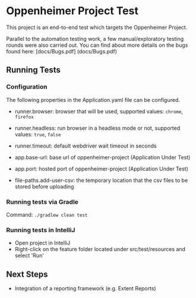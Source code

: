 # Oppenheimer Project Test

This project is an end-to-end test which targets the Oppenheimer Project.

Parallel to the automation testing work, a few manual/exploratory testing rounds were also carried out. You can find about more details on the bugs found here: [docs/Bugs.pdf] (docs/Bugs.pdf)

## <a name="run-tests"></a> Running Tests

### <a name="run-pre-requisites"></a> Configuration

The following properties in the Application.yaml file can be configured. 

* runner.browser: browser that will be used, supported values: `chrome`, `firefox`
* runner.headless: run browser in a headless mode or not, supported values: `true`, `false`
* runner.timeout: default webdriver wait timeout in seconds


* app.base-url: base url of oppenheimer-project (Application Under Test)
* app.port: hosted port of oppenheimer-project (Application Under Test)


* file-paths.add-user-csv: the temporary location that the csv files to be stored before uploading

### <a name="run-gradle"></a> Running tests via Gradle

Command: `./gradlew clean test`

### <a name="run-intellij"></a> Running tests in IntelliJ

* Open project in IntelliJ
* Right-click on the feature folder located under src/test/resources and select 'Run'

## <a name="run-tests"></a> Next Steps

* Integration of a reporting framework (e.g. Extent Reports)


